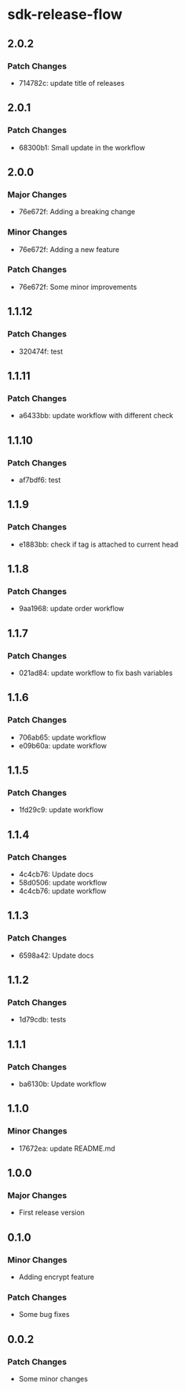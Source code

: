 # sdk-release-flow

## 2.0.2

### Patch Changes

- 714782c: update title of releases

## 2.0.1

### Patch Changes

- 68300b1: Small update in the workflow

## 2.0.0

### Major Changes

- 76e672f: Adding a breaking change

### Minor Changes

- 76e672f: Adding a new feature

### Patch Changes

- 76e672f: Some minor improvements

## 1.1.12

### Patch Changes

- 320474f: test

## 1.1.11

### Patch Changes

- a6433bb: update workflow with different check

## 1.1.10

### Patch Changes

- af7bdf6: test

## 1.1.9

### Patch Changes

- e1883bb: check if tag is attached to current head

## 1.1.8

### Patch Changes

- 9aa1968: update order workflow

## 1.1.7

### Patch Changes

- 021ad84: update workflow to fix bash variables

## 1.1.6

### Patch Changes

- 706ab65: update workflow
- e09b60a: update workflow

## 1.1.5

### Patch Changes

- 1fd29c9: update workflow

## 1.1.4

### Patch Changes

- 4c4cb76: Update docs
- 58d0506: update workflow
- 4c4cb76: update workflow

## 1.1.3

### Patch Changes

- 6598a42: Update docs

## 1.1.2

### Patch Changes

- 1d79cdb: tests

## 1.1.1

### Patch Changes

- ba6130b: Update workflow

## 1.1.0

### Minor Changes

- 17672ea: update README.md

## 1.0.0

### Major Changes

- First release version

## 0.1.0

### Minor Changes

- Adding encrypt feature

### Patch Changes

- Some bug fixes

## 0.0.2

### Patch Changes

- Some minor changes
